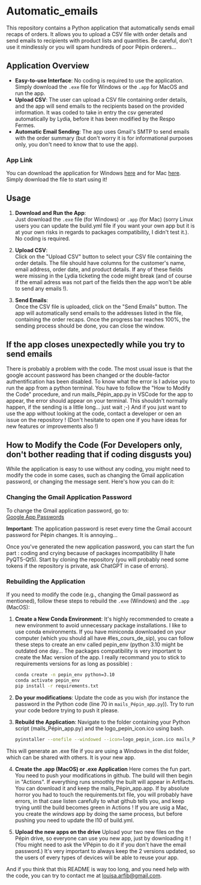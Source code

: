 # Automatic_emails

This repository contains a Python application that automatically sends email recaps of orders. It allows you to upload a CSV file with order details and send emails to recipients with product lists and quantities. Be careful, don't use it mindlessly or you will spam hundreds of poor Pépin orderers...

## Application Overview

- **Easy-to-use Interface**: No coding is required to use the application. Simply download the `.exe` file for Windows or the `.app` for MacOS and run the app.
- **Upload CSV**: The user can upload a CSV file containing order details, and the app will send emails to the recipients based on the provided information. It was coded to take in entry the csv generated automatically by Lydia, before it has been modified by the Respo Fermes.
- **Automatic Email Sending**: The app uses Gmail's SMTP to send emails with the order summary (but don't worry it is for informational purposes only, you don't need to know that to use the app).

### App Link
You can download the application for Windows [here](https://drive.google.com/file/d/10uOF7JSatvahjKy7kVWmfglr5_PLeXdx/view?usp=sharing) and for Mac [here](https://drive.google.com/file/d/1H0uyyP_GMk7swLQEgPCU4F4plGESEaj1/view?usp=sharing). Simply download the file to start using it!

## Usage

1. **Download and Run the App**:  
   Just download the `.exe` file (for Windows) or `.app` (for Mac) (sorry Linux users you can update the build.yml file if you want your own app but it is at your own risks in regards to packages compatibility, I didn't test it.). No coding is required.

2. **Upload CSV**:  
   Click on the "Upload CSV" button to select your CSV file containing the order details. The file should have columns for the customer's name, email address, order date, and product details. If any of these fields were missing in the Lydia ticketing the code might break (and of course if the email adress was not part of the fields then the app won't be able to send any emails !).

3. **Send Emails**:  
   Once the CSV file is uploaded, click on the "Send Emails" button. The app will automatically send emails to the addresses listed in the file, containing the order recaps. Once the progress bar reaches 100%, the sending process should be done, you can close the window.

## If the app closes unexpectedly while you try to send emails

There is probably a problem with the code. The most usual issue is that the google account password has been changed or the double-factor authentification has been disabled. To know what the error is I advise you to run the app from a python terminal. You have to follow the "How to Modify the Code" procedure, and run mails_Pépin_app.py in VSCode for the app to appear, the error should appear on your terminal. This shouldn't normally happen, if the sending is a little long... just wait ;-) 
And if you just want to use the app without looking at the code, contact a developer or oen an issue on the repository ! (Don't hesitate to open one if you have ideas for new features or improvements also !)

## How to Modify the Code (For Developers only, don't bother reading that if coding disgusts you)

While the application is easy to use without any coding, you might need to modify the code in some cases, such as changing the Gmail application password, or changing the message sent. Here's how you can do it:

### Changing the Gmail Application Password

To change the Gmail application password, go to:  
[Google App Passwords](https://myaccount.google.com/u/1/apppasswords?rapt=AEjHL4MCJFoY8wj1is5Gvna4Nd1mTUJJ9MaIYLDpG2w7fAatDz7UB3zVuufK-TfDzoRgMkK4BX1dfp-lkcV4ecENa6QpMS2WyN0mhjf0b9C4FaMGypH9AjA)

**Important**: The application password is reset every time the Gmail account password for Pépin changes. It is annoying... 

Once you've generated the new application password, you can start the fun part : coding and crying because of packages incompatibility (I hate PyQT5-Qt5).
Start by cloning the repository (you will probably need some tokens if the repository is private, ask ChatGPT in case of errors). 

### Rebuilding the Application

If you need to modify the code (e.g., changing the Gmail password as mentioned), follow these steps to rebuild the `.exe` (Windows) and the `.app` (MacOS):

1. **Create a New Conda Environment**:
   It's highly recommended to create a new environment to avoid unnecessary package installations. I like to use conda environments. If you have miniconda downloaded on your computer (which you should all have #les_cours_de_sip), you can follow these steps to create an env called pepin_env (python 3.10 might be outdated one day... The packages compatibility is very important to create the Mac version of the app. I really recommand you to stick to requirements versions for as long as possible) :
   
   ```bash
   conda create -n pepin_env python=3.10
   conda activate pepin_env
   pip install -r requirements.txt

2. **Do your modifications**:
   Update the code as you wish (for instance the password in the Python code (line 70 in `mails_Pépin_app.py`)). Try to run your code bedore trying to push it please.

3. **Rebuild the Application**:
   Navigate to the folder containing your Python script (mails_Pépin_app.py) and the logo_pepin_icon.ico using bash.

   ```bash
   pyinstaller --onefile --windowed --icon=logo_pepin_icon.ico mails_Pépin_app.py

This will generate an .exe file if you are using a Windows in the dist folder, which can be shared with others. It is your new app.

4. **Create the .app (MacOS) or .exe Application**
   Here comes the fun part. You need to push your modifications in github. The build will then begin in "Actions". If everything runs smoothly the built will appear in Artifacts. You can download it and keep the mails_Pépin_app.app. If by absolute horror you had to touch the requirements.txt file, you will probably have errors, in that case listen carefully to what github tells you, and keep trying until the build becomes green in Actions !
   If you are usig a Mac, you create the *windows* app by doing the same process, but before pushing you need to update the l10 of build.yml.

6. **Upload the new apps on the drive**
   Upload your two new files on the Pépin drive, so everyone can use you new app, just by downloading it ! (You might need to ask the VPépin to do it if you don't have the email password.)
   It's very important to always keep the 2 versions updated, so the users of every types of devices will be able to reuse your app.


And if you think that this README is way too long, and you need help with the code, you can try to contact me at louisa.arfib@gmail.com.


